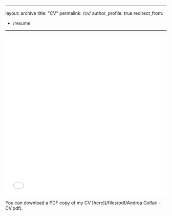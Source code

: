
---
layout: archive
title: "CV"
permalink: /cv/
author_profile: true
redirect_from:
  - /resume
---

<iframe src="/files/pdf/Andrea Golfari - CV.pdf" width="100%" height="500" frameborder="no" border="0" marginwidth="0" marginheight="0"></iframe>

You can download a PDF copy of my CV [here](/files/pdf/Andrea Golfari - CV.pdf).